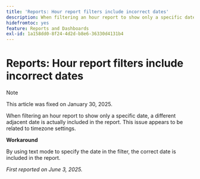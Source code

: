 ```yaml
---
title: 'Reports: Hour report filters include incorrect dates'
description: When filtering an hour report to show only a specific date, a different adjacent date is actually included in the report. This issue appears to be related to timezone settings.
hidefromtoc: yes
feature: Reports and Dashboards
exl-id: 1a158dd0-8f24-4d2d-b8e6-36330d4131b4
---
```

# Reports: Hour report filters include incorrect dates

>[!NOTE]
>
>This article was fixed on January 30, 2025.

When filtering an hour report to show only a specific date, a different adjacent date is actually included in the report. This issue appears to be related to timezone settings.

**Workaround**

By using text mode to specify the date in the filter, the correct date is included in the report.

_First reported on June 3, 2025._
